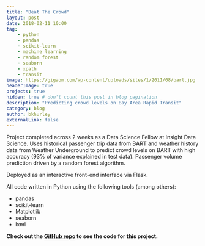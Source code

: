 ```yaml
---
title: "Beat The Crowd"
layout: post
date: 2018-02-11 10:00
tag: 
    - python
    - pandas
    - scikit-learn
    - machine learning
    - random forest
    - seaborn
    - xpath
    - transit
image: https://gigaom.com/wp-content/uploads/sites/1/2011/08/bart.jpg
headerImage: true
projects: true
hidden: true # don't count this post in blog pagination
description: "Predicting crowd levels on Bay Area Rapid Transit"
category: blog
author: bkhurley
externalLink: false
---
```


Project completed across 2 weeks as a Data Science Fellow at Insight Data Science. Uses historical passenger trip data from BART and weather history data from Weather Underground to predict crowd levels on BART with high accuracy (93% of variance explained in test data). Passenger volume prediction driven by a random forest algorithm. 

Deployed as an interactive front-end interface via Flask.

All code written in Python using the following tools (among others):
- pandas
- scikit-learn
- Matplotlib
- seaborn
- lxml

**Check out the [GitHub repo](https://github.com/bkhurley/beat_the_crowd) to see the code for this project.**
